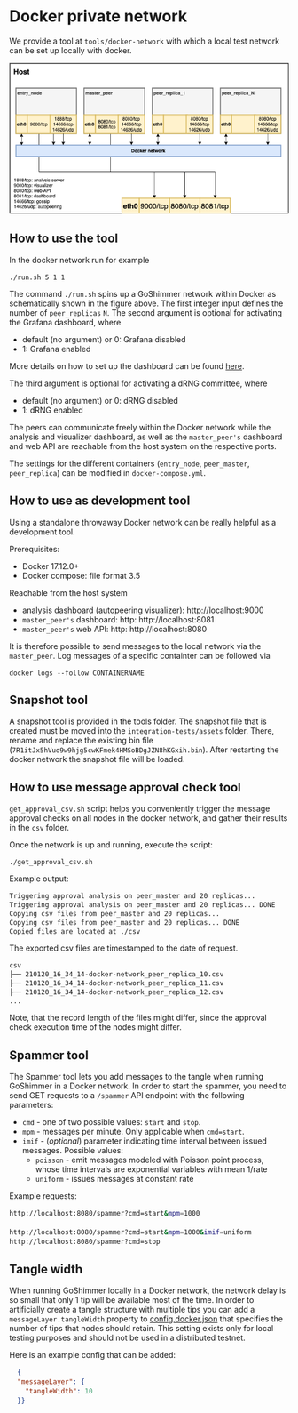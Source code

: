 # Docker private network

We provide a tool at `tools/docker-network` with which a local test network can be set up locally with docker. 
 
![Docker network](../../static/img/tooling/docker-network.png "Docker network")


## How to use the tool

In the docker network run for example
```shell
./run.sh 5 1 1
```

The command `./run.sh` spins up a GoShimmer network within Docker as schematically shown in the figure above. The first integer input defines the number of `peer_replicas` `N`. The second argument is optional for activating the Grafana dashboard, where 
* default (no argument) or 0: Grafana disabled
* 1: Grafana enabled

More details on how to set up the dashboard can be found [here](../tutorials/setup.md).

The third argument is optional for activating a dRNG committee, where
* default (no argument) or 0: dRNG disabled
* 1: dRNG enabled

The peers can communicate freely within the Docker network 
while the analysis and visualizer dashboard, as well as the `master_peer's` dashboard and web API are reachable from the host system on the respective ports.

The settings for the different containers (`entry_node`, `peer_master`, `peer_replica`) can be modified in `docker-compose.yml`.

## How to use as development tool
Using a standalone throwaway Docker network can be really helpful as a development tool. 

Prerequisites: 
- Docker 17.12.0+
- Docker compose: file format 3.5

Reachable from the host system
- analysis dashboard (autopeering visualizer): http://localhost:9000
- `master_peer's` dashboard: http: http://localhost:8081
- `master_peer's` web API: http: http://localhost:8080

It is therefore possible to send messages to the local network via the `master_peer`. Log messages of a specific containter can be followed via 
```
docker logs --follow CONTAINERNAME
```

## Snapshot tool
A snapshot tool is provided in the tools folder. The snapshot file that is created must be moved into the `integration-tests/assets` folder. There, rename and replace the existing bin file (`7R1itJx5hVuo9w9hjg5cwKFmek4HMSoBDgJZN8hKGxih.bin`). After restarting the docker network the snapshot file will be loaded.

## How to use message approval check tool

`get_approval_csv.sh` script helps you conveniently trigger the message approval checks on all nodes in the docker
network, and gather their results in the `csv` folder.

Once the network is up and running, execute the script:
```
./get_approval_csv.sh
```
Example output:
```
Triggering approval analysis on peer_master and 20 replicas...
Triggering approval analysis on peer_master and 20 replicas... DONE
Copying csv files from peer_master and 20 replicas...
Copying csv files from peer_master and 20 replicas... DONE
Copied files are located at ./csv
```
The exported csv files are timestamped to the date of request.
```
csv
├── 210120_16_34_14-docker-network_peer_replica_10.csv
├── 210120_16_34_14-docker-network_peer_replica_11.csv
├── 210120_16_34_14-docker-network_peer_replica_12.csv
...
```
Note, that the record length of the files might differ, since the approval check execution time of the nodes might differ.

## Spammer tool

The Spammer tool lets you add messages to the tangle when running GoShimmer in a Docker network.
In order to start the spammer, you need to send GET requests to a `/spammer` API endpoint with the following parameters:
* `cmd` - one of two possible values: `start` and `stop`.
* `mpm` - messages per minute. Only applicable when `cmd=start`. 
* `imif` - (*optional*) parameter indicating time interval between issued messages. Possible values:
    * `poisson` - emit messages modeled with Poisson point process, whose time intervals are exponential variables with mean 1/rate
    * `uniform` - issues messages at constant rate

Example requests:

```bash
http://localhost:8080/spammer?cmd=start&mpm=1000

http://localhost:8080/spammer?cmd=start&mpm=1000&imif=uniform
http://localhost:8080/spammer?cmd=stop
```

## Tangle width

When running GoShimmer locally in a Docker network, the network delay is so small that only 1 tip will be available most of the time. 
In order to artificially create a tangle structure with multiple tips you can add a `messageLayer.tangleWidth` property to [config.docker.json](https://github.com/iotaledger/goshimmer/blob/develop/tools/docker-network/config.docker.json)
that specifies the number of tips that nodes should retain. This setting exists only for local testing purposes and should not be used in a distributed testnet.  

Here is an example config that can be added: 

```json
  {
  "messageLayer": {
    "tangleWidth": 10
  }}
```